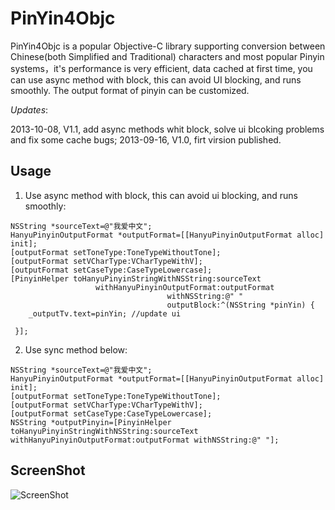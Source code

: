 PinYin4Objc
===========

PinYin4Objc is a popular Objective-C library supporting conversion between Chinese(both Simplified and Traditional) characters and most popular Pinyin systems，it's performance is very efficient, data cached at first time, you can use async method with block, this can avoid UI blocking, and runs smoothly. The output format of pinyin can be customized. 

*Updates*:

2013-10-08, V1.1, add async methods whit block, solve ui blcoking problems and fix some cache bugs;
2013-09-16, V1.0, firt virsion published.
  
## Usage
1. Use async method with block, this can avoid ui blocking, and runs smoothly:

```objc
NSString *sourceText=@"我爱中文";
HanyuPinyinOutputFormat *outputFormat=[[HanyuPinyinOutputFormat alloc] init];
[outputFormat setToneType:ToneTypeWithoutTone];
[outputFormat setVCharType:VCharTypeWithV];
[outputFormat setCaseType:CaseTypeLowercase];    
[PinyinHelper toHanyuPinyinStringWithNSString:sourceText 
				   withHanyuPinyinOutputFormat:outputFormat 
								   withNSString:@" " 
								   outputBlock:^(NSString *pinYin) {
	_outputTv.text=pinYin; //update ui

 }];
```

2. Use sync  method below:

```objc
NSString *sourceText=@"我爱中文";
HanyuPinyinOutputFormat *outputFormat=[[HanyuPinyinOutputFormat alloc] init];
[outputFormat setToneType:ToneTypeWithoutTone];
[outputFormat setVCharType:VCharTypeWithV];
[outputFormat setCaseType:CaseTypeLowercase];
NSString *outputPinyin=[PinyinHelper toHanyuPinyinStringWithNSString:sourceText withHanyuPinyinOutputFormat:outputFormat withNSString:@" "];
``` 	


## ScreenShot

   ![ScreenShot](ScreenShot.PNG)